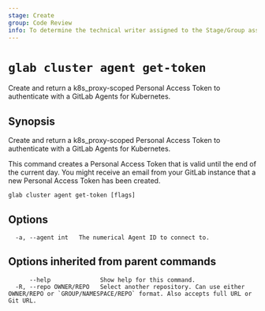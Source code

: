 ```yaml
---
stage: Create
group: Code Review
info: To determine the technical writer assigned to the Stage/Group associated with this page, see https://about.gitlab.com/handbook/product/ux/technical-writing/#assignments
---
```


<!--
This documentation is auto generated by a script.
Please do not edit this file directly. Run `make gen-docs` instead.
-->

# `glab cluster agent get-token`

Create and return a k8s_proxy-scoped Personal Access Token to authenticate with a GitLab Agents for Kubernetes.

## Synopsis

Create and return a k8s_proxy-scoped Personal Access Token to authenticate with a GitLab Agents for Kubernetes.

This command creates a Personal Access Token that is valid until the end of the current day.
You might receive an email from your GitLab instance that a new Personal Access Token has been created.

```plaintext
glab cluster agent get-token [flags]
```

## Options

```plaintext
  -a, --agent int   The numerical Agent ID to connect to.
```

## Options inherited from parent commands

```plaintext
      --help              Show help for this command.
  -R, --repo OWNER/REPO   Select another repository. Can use either OWNER/REPO or `GROUP/NAMESPACE/REPO` format. Also accepts full URL or Git URL.
```
